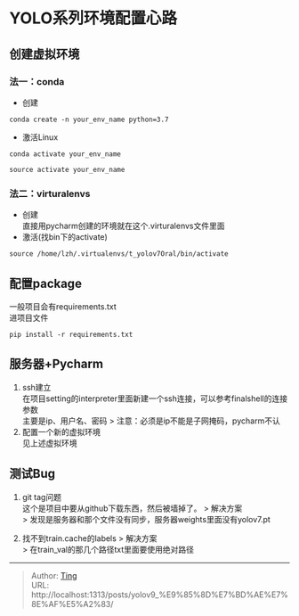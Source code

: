 # YOLO系列环境配置心路


## 创建虚拟环境
### 法一：conda
* 创建
```
conda create -n your_env_name python=3.7
```
* 激活Linux
```
conda activate your_env_name
```
```
source activate your_env_name
```
### 法二：virturalenvs
* 创建\
直接用pycharm创建的环境就在这个.virturalenvs文件里面
* 激活(找bin下的activate)
```
source /home/lzh/.virtualenvs/t_yolov7Oral/bin/activate
```

## 配置package
一般项目会有requirements.txt\
进项目文件
```
pip install -r requirements.txt
```

## 服务器&#43;Pycharm
1. ssh建立\
在项目setting的interpreter里面新建一个ssh连接，可以参考finalshell的连接参数\
主要是ip、用户名、密码
&gt; 注意：必须是ip不能是子网掩码，pycharm不认
2. 配置一个新的虚拟环境\
见上述虚拟环境

## 测试Bug
1. git tag问题\
这个是项目中要从github下载东西，然后被墙掉了。
&gt; 解决方案\
&gt; 发现是服务器和那个文件没有同步，服务器weights里面没有yolov7.pt

2. 找不到train.cache的labels
&gt; 解决方案\
&gt; 在train_val的那几个路径txt里面要使用绝对路径

---

> Author: [Ting](Tin10g.github.io)  
> URL: http://localhost:1313/posts/yolov9_%E9%85%8D%E7%BD%AE%E7%8E%AF%E5%A2%83/  

